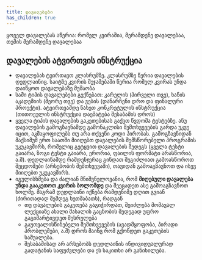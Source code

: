 ```yaml
---
title: დავალებები
has_children: true
---
```


ყოველ დავალებას აწერია: რომელ კვირაშია, მერამდენე დავალებაა, თემის მერამდენე დავალებაა



## დავალების ატვირთვის ინსტრუქცია
- დავალებას ტვირთავთ კლასრუმზე. კლასრუმზე წერია დავალების დედლაინიც. საიტზე კვირის შეჯამებაში წერია რომელ კვირას უნდა დაიწყოთ დავალებაზე მუშაობა
- სამი ტიპის დავალებები გექნებათ: კარელის (პირველი თვე), ხანის აკადემიის (მეორე თვე) და ვების (დანარჩენი დრო და ფინალური პროექტი). ატვირთვამდე ნახეთ კონკრეტულის ინსტრუქცია (თითოეულის ინსტრუქცია დაემატება შესაბამის დროს)
- ყველა ტიპის დავალების გაკეთებისას გაქვთ წვდომა ტესტებზე. ანუ დავალების გამოგზავნამდე გამონაკლისი შემთხვევების გარდა უკვე იცით, აკმაყოფილებს თუ არა თქვენი კოდი პირობას. გამოგზავნიდან მაქსიმუმ ერთ საათში მიიღებთ დავალების შემსწორებელი პროგრამის უკუკავშირს, რომელიც გეტყვით დავალების შედეგს (ყველა ტესტი გაიარა, ზოგი ტესტი გაიარა, ერორია, ფაილის ფორმატი არასწორია, ა.შ). დედლაინამდე რამდენჯერაც გინდათ შეგიძლიათ გამოასწოროთ შეცდომები (არსებობის შემთხვევაში), თავიდან გამოაგზავნოთ და ისევ მიიღებთ უკუკავშირს.
- იგულისხმება და ძალიან მნიშვნელოვანია, რომ **მიღებული დავალება უნდა გააკეთოთ კვირის ბოლომდე** და შეეცადეთ ასე გამოაგზავნოთ ხოლმე. მაგრამ დედლაინი იქნება რამდენიმე დღით გვიან (ძირითადად შემდეგ ხუთშაბათს), რადგან
    + თუ დავალების გაკეთება გაგიჭირდათ, შეიძლება მომავალ ლექციაზე ახალი მასალის გაცნობის შედეგად უფრო გაგიმარტივდეთ შესრულება
    + გაუთვალისწინებელი შემთხვევების (ავადმყოფობა, პირადი პრობლემები, ა.შ) დროს მაინც რომ გქონდეთ გაკეთების საშუალება.
    + შესაბამისად არ არსებობს დედლაინის ინდივიდუალურად გადატანის საფუძვლები და ეს საკითხი არ განიხილება.
